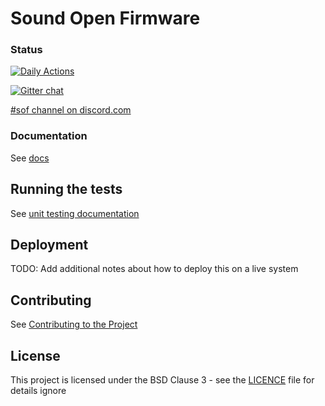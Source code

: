 # Sound Open Firmware

### Status
[![Daily Actions](https://github.com/thesofproject/sof/actions/workflows/daily-tests.yml/badge.svg)](https://github.com/thesofproject/sof/actions/workflows/daily-tests.yml)

[![Gitter chat](https://badges.gitter.im/gitterHQ/gitter.png)](https://gitter.im/thesofproject/community)

[#sof channel on discord.com](https://discord.com/channels/720317445772017664/930855494472589362)

### Documentation

See [docs](https://thesofproject.github.io/latest/index.html)

## Running the tests

See [unit testing documentation](https://thesofproject.github.io/latest/developer_guides/unit_tests.html)

## Deployment

TODO: Add additional notes about how to deploy this on a live system

## Contributing

See [Contributing to the Project](https://thesofproject.github.io/latest/contribute/index.html)

## License

This project is licensed under the BSD Clause 3 - see the [LICENCE](LICENCE) file for details
ignore
